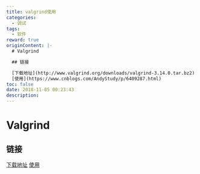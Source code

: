 ```yaml
---
title: valgrind使用
categories:
  - 调试
tags:
  - 软件
reward: true
originContent: |-
  # Valgrind

  ## 链接

  [下载地址](http://www.valgrind.org/downloads/valgrind-3.14.0.tar.bz2)
  [使用](https://www.cnblogs.com/AndyStudy/p/6409287.html)
toc: false
date: 2018-11-05 00:23:43
description:
---
```


# Valgrind

## 链接

[下载地址](http://www.valgrind.org/downloads/valgrind-3.14.0.tar.bz2)
[使用](https://www.cnblogs.com/AndyStudy/p/6409287.html)